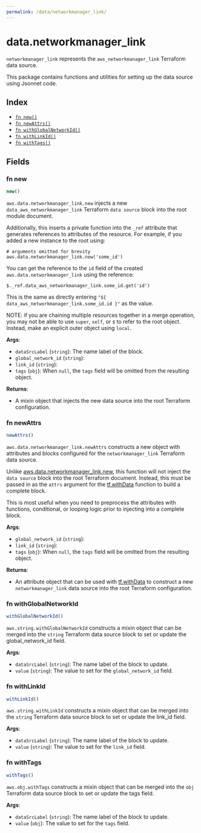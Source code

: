 ```yaml
---
permalink: /data/networkmanager_link/
---
```


# data.networkmanager_link

`networkmanager_link` represents the `aws_networkmanager_link` Terraform data source.



This package contains functions and utilities for setting up the data source using Jsonnet code.


## Index

* [`fn new()`](#fn-new)
* [`fn newAttrs()`](#fn-newattrs)
* [`fn withGlobalNetworkId()`](#fn-withglobalnetworkid)
* [`fn withLinkId()`](#fn-withlinkid)
* [`fn withTags()`](#fn-withtags)

## Fields

### fn new

```ts
new()
```


`aws.data.networkmanager_link.new` injects a new `data_aws_networkmanager_link` Terraform `data source`
block into the root module document.

Additionally, this inserts a private function into the `_ref` attribute that generates references to attributes of the
resource. For example, if you added a new instance to the root using:

    # arguments omitted for brevity
    aws.data.networkmanager_link.new('some_id')

You can get the reference to the `id` field of the created `aws.data.networkmanager_link` using the reference:

    $._ref.data_aws_networkmanager_link.some_id.get('id')

This is the same as directly entering `"${ data_aws_networkmanager_link.some_id.id }"` as the value.

NOTE: if you are chaining multiple resources together in a merge operation, you may not be able to use `super`, `self`,
or `$` to refer to the root object. Instead, make an explicit outer object using `local`.

**Args**:
  - `dataSrcLabel` (`string`): The name label of the block.
  - `global_network_id` (`string`): 
  - `link_id` (`string`): 
  - `tags` (`obj`):  When `null`, the `tags` field will be omitted from the resulting object.

**Returns**:
- A mixin object that injects the new data source into the root Terraform configuration.


### fn newAttrs

```ts
newAttrs()
```


`aws.data.networkmanager_link.newAttrs` constructs a new object with attributes and blocks configured for the `networkmanager_link`
Terraform data source.

Unlike [aws.data.networkmanager_link.new](#fn-networkmanagerlinknew), this function will not inject the `data source`
block into the root Terraform document. Instead, this must be passed in as the `attrs` argument for the
[tf.withData](https://github.com/tf-libsonnet/core/tree/main/docs#fn-withdata) function to build a complete block.

This is most useful when you need to preprocess the attributes with functions, conditional, or looping logic prior to
injecting into a complete block.

**Args**:
  - `global_network_id` (`string`): 
  - `link_id` (`string`): 
  - `tags` (`obj`):  When `null`, the `tags` field will be omitted from the resulting object.

**Returns**:
  - An attribute object that can be used with [tf.withData](https://github.com/tf-libsonnet/core/tree/main/docs#fn-withdata) to construct a new `networkmanager_link` data source into the root Terraform configuration.


### fn withGlobalNetworkId

```ts
withGlobalNetworkId()
```

`aws.string.withGlobalNetworkId` constructs a mixin object that can be merged into the `string`
Terraform data source block to set or update the global_network_id field.



**Args**:
  - `dataSrcLabel` (`string`): The name label of the block to update.
  - `value` (`string`): The value to set for the `global_network_id` field.


### fn withLinkId

```ts
withLinkId()
```

`aws.string.withLinkId` constructs a mixin object that can be merged into the `string`
Terraform data source block to set or update the link_id field.



**Args**:
  - `dataSrcLabel` (`string`): The name label of the block to update.
  - `value` (`string`): The value to set for the `link_id` field.


### fn withTags

```ts
withTags()
```

`aws.obj.withTags` constructs a mixin object that can be merged into the `obj`
Terraform data source block to set or update the tags field.



**Args**:
  - `dataSrcLabel` (`string`): The name label of the block to update.
  - `value` (`obj`): The value to set for the `tags` field.
